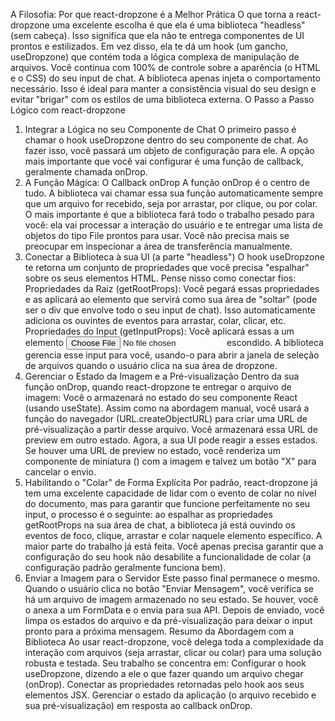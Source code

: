 A Filosofia: Por que react-dropzone é a Melhor Prática
O que torna a react-dropzone uma excelente escolha é que ela é uma biblioteca "headless" (sem cabeça). Isso significa que ela não te entrega componentes de UI prontos e estilizados. Em vez disso, ela te dá um hook (um gancho, useDropzone) que contém toda a lógica complexa de manipulação de arquivos.
Você continua com 100% de controle sobre a aparência (o HTML e o CSS) do seu input de chat. A biblioteca apenas injeta o comportamento necessário. Isso é ideal para manter a consistência visual do seu design e evitar "brigar" com os estilos de uma biblioteca externa.
O Passo a Passo Lógico com react-dropzone
1. Integrar a Lógica no seu Componente de Chat
O primeiro passo é chamar o hook useDropzone dentro do seu componente de chat. Ao fazer isso, você passará um objeto de configuração para ele. A opção mais importante que você vai configurar é uma função de callback, geralmente chamada onDrop.
2. A Função Mágica: O Callback onDrop
A função onDrop é o centro de tudo. A biblioteca vai chamar essa sua função automaticamente sempre que um arquivo for recebido, seja por arrastar, por clique, ou por colar.
O mais importante é que a biblioteca fará todo o trabalho pesado para você: ela vai processar a interação do usuário e te entregar uma lista de objetos do tipo File prontos para usar. Você não precisa mais se preocupar em inspecionar a área de transferência manualmente.
3. Conectar a Biblioteca à sua UI (a parte "headless")
O hook useDropzone te retorna um conjunto de propriedades que você precisa "espalhar" sobre os seus elementos HTML. Pense nisso como conectar fios:
Propriedades da Raiz (getRootProps): Você pegará essas propriedades e as aplicará ao elemento que servirá como sua área de "soltar" (pode ser o div que envolve todo o seu input de chat). Isso automaticamente adiciona os ouvintes de eventos para arrastar, colar, clicar, etc.
Propriedades do Input (getInputProps): Você aplicará essas a um elemento <input type="file"> escondido. A biblioteca gerencia esse input para você, usando-o para abrir a janela de seleção de arquivos quando o usuário clica na sua área de dropzone.
4. Gerenciar o Estado da Imagem e a Pré-visualização
Dentro da sua função onDrop, quando react-dropzone te entregar o arquivo de imagem:
Você o armazenará no estado do seu componente React (usando useState).
Assim como na abordagem manual, você usará a função do navegador (URL.createObjectURL) para criar uma URL de pré-visualização a partir desse arquivo.
Você armazenará essa URL de preview em outro estado.
Agora, a sua UI pode reagir a esses estados. Se houver uma URL de preview no estado, você renderiza um componente de miniatura (<img>) com a imagem e talvez um botão "X" para cancelar o envio.
5. Habilitando o "Colar" de Forma Explícita
Por padrão, react-dropzone já tem uma excelente capacidade de lidar com o evento de colar no nível do documento, mas para garantir que funcione perfeitamente no seu input, o processo é o seguinte: ao espalhar as propriedades getRootProps na sua área de chat, a biblioteca já está ouvindo os eventos de foco, clique, arrastar e colar naquele elemento específico. A maior parte do trabalho já está feita. Você apenas precisa garantir que a configuração do seu hook não desabilite a funcionalidade de colar (a configuração padrão geralmente funciona bem).
6. Enviar a Imagem para o Servidor
Este passo final permanece o mesmo. Quando o usuário clica no botão "Enviar Mensagem", você verifica se há um arquivo de imagem armazenado no seu estado. Se houver, você o anexa a um FormData e o envia para sua API. Depois de enviado, você limpa os estados do arquivo e da pré-visualização para deixar o input pronto para a próxima mensagem.
Resumo da Abordagem com a Biblioteca
Ao usar react-dropzone, você delega toda a complexidade da interação com arquivos (seja arrastar, clicar ou colar) para uma solução robusta e testada. Seu trabalho se concentra em:
Configurar o hook useDropzone, dizendo a ele o que fazer quando um arquivo chegar (onDrop).
Conectar as propriedades retornadas pelo hook aos seus elementos JSX.
Gerenciar o estado da aplicação (o arquivo recebido e sua pré-visualização) em resposta ao callback onDrop.